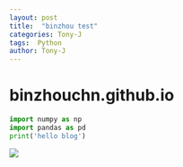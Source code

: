```yaml
---
layout: post
title:  "binzhou test"
categories: Tony-J
tags:  Python
author: Tony-J
---
```


# binzhouchn.github.io

```python
import numpy as np
import pandas as pd
print('hello blog')
```

![](https://img-blog.csdn.net/20180708095450509?watermark/2/text/aHR0cHM6Ly9ibG9nLmNzZG4ubmV0L3F1YW50YmFieQ==/font/5a6L5L2T/fontsize/400/fill/I0JBQkFCMA==/dissolve/70)
